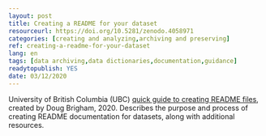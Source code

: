 ```yaml
---
layout: post 
title: Creating a README for your dataset
resourceurl: https://doi.org/10.5281/zenodo.4058971
categories: [creating and analyzing,archiving and preserving]
ref: creating-a-readme-for-your-dataset
lang: en
tags: [data archiving,data dictionaries,documentation,guidance]
readytopublish: YES
date: 03/12/2020
---
```

University of British Columbia (UBC) [quick guide to creating README files](https://doi.org/10.5281/zenodo.4058971), created by Doug Brigham, 2020. Describes the purpose and process of creating README documentation for datasets, along with additional resources.